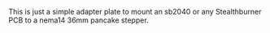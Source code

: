This is just a simple adapter plate to mount an sb2040 or any Stealthburner PCB to a nema14 36mm pancake stepper.
